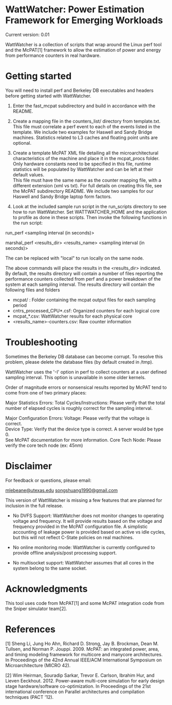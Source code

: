 WattWatcher: Power Estimation Framework for Emerging Workloads
==============================================================
Current version: 0.01

WattWatcher is a collection of scripts that wrap around the Linux perf
tool and the McPAT[1] framework to allow the estimation of power and energy
from performance counters in real hardware.

Getting started
===========
You will need to install perf and Berkeley DB executables and headers before
getting started with WattWatcher.

1. Enter the fast_mcpat subdirectory and build in accordance with the README.

2. Create a mapping file in the counters_list/ directory from template.txt.
This file must correlate a perf event to each of the events listed in the
template.  We include two examples for Haswell and Sandy Bridge machines.
Statistics related to L3 caches and floating point units are optional.

3. Create a template McPAT XML file detailing all the microarchitectural
characteristics of the machine and place it in the mcpat_procs folder.  
Only hardware constants need to be specified in this file, runtime statistics
will be populated by WattWatcher and can be left at their default values.  
This file must have the same name as the counter mapping file, with a 
different extension (xml vs txt).  For full details on  creating this file,
see the McPAT subdirectory README.  We include two samples for our Haswell and
Sandy Bridge laptop form factors.

4. Look at the included sample run script in the run_scripts directory to see
how to run WattWatcher.  Set WATTWATCHER_HOME and the application to profile as
done in these scripts.  Then invoke the following functions in the run script:

run_perf <hostname of SUT> <counter file name> <sampling interval (in seconds)>

<launch workload to profile>

marshal_perf <hostname of SUT> <results_dir> <results_name> 
	     <microarch name> <sampling interval (in seconds)>
	     <TSC frequency> <HW Cores> <Threads per HW core>

The <hostname of the SUT> can be replaced with "local" to run locally on the 
same node.

The above commands will place the results in the <results_dir> indicated.  By
default, the results directory will contain a number of files reporting the 
performance counters collected from perf and a power breakdown of the system
at each sampling interval.  The results directory will contain the following
files and folders

- mcpat/ : Folder containing the mcpat output files for each sampling period
- cntrs_processed_CPU*.csf:  Organized counters for each logical core
- mcpat_*.csv: WattWatcher results for each physical core
- <results_name>-counters.csv: Raw counter information

Troubleshooting
===========

Sometimes the Berkeley DB database can become corrupt.  To resolve this 
problem, please delete the database files (by default created in /tmp).

WattWatcher uses the '-I' option in perf to collect counters at a user defined
sampling interval.  This option is unavailable in some older kernels.

Order of magnitude errors or nonsensical results reported by McPAT tend to
come from one of two primary places:

Major Statistics Errors:
Total Cycles/Instructions: Please verify that the total number of elapsed cycles
is roughly correct for the sampling interval.

Major Configuration Errors:
Voltage:  Please verify that the voltage is correct.  
Device Type: Verify that the device type is correct. A server would be type 0.  
See McPAT documentation for more information.
Core Tech Node: Please verify the core tech node (ex: 45nm)


Disclaimer
===========
For feedback or questions, please email:

mlebeane@utexas.edu
songshuang1990@gmail.com 

This version of WattWatcher is missing a few features that 
are planned for inclusion in the full release.

- No DVFS Support: WattWatcher does not monitor changes to
operating voltage and frequency.  It will provide results
based on the voltage and frequency provided in the McPAT configuration
file. A simplistic accounting of leakage power is provided based on
active vs idle cycles, but this will not reflect C-State policies
on real machines.  

- No online monitoring mode: WattWatcher is currently configured to
provide offline analysis/post processing support.

- No multisocket support: WattWatcher assumes that all cores in
the system belong to the same socket.

Acknowledgments
==========
This tool uses code from McPAT[1] and some McPAT integration code from the
Sniper simulator team[2].  

References
===========
[1] Sheng Li, Jung Ho Ahn, Richard D. Strong, Jay B. Brockman, Dean M. Tullsen, 
and Norman P. Jouppi. 2009. McPAT: an integrated power, area, 
and timing modeling framework for multicore and manycore architectures.
In Proceedings of the 42nd Annual IEEE/ACM International Symposium on 
Microarchitecture (MICRO 42).
 
[2] Wim Heirman, Souradip Sarkar, Trevor E. Carlson, Ibrahim Hur, and 
Lieven Eeckhout. 2012. Power-aware multi-core simulation for early design 
stage hardware/software co-optimization. In Proceedings of the 21st 
international conference on Parallel architectures and compilation 
techniques (PACT '12).
